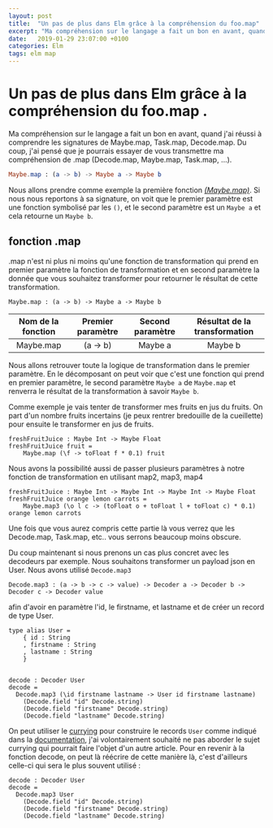 ```yaml
---
layout: post
title:  "Un pas de plus dans Elm grâce à la compréhension du foo.map"
excerpt: "Ma compréhension sur le langage a fait un bon en avant, quand j'ai réussi à comprendre les signatures de Maybe.map, Task.map, Decode.map. Du coup, j'ai pensé  que je pourrais essayer de vous transmettre ma compréhension de .map (Decode.map, Maybe.map, Task.map, ...)."
date:   2019-01-29 23:07:00 +0100
categories: Elm
tags: elm map
---
```



#  Un pas de plus dans Elm grâce à la compréhension du foo.map .

Ma compréhension sur le langage a fait un bon en avant, quand j'ai réussi à comprendre les signatures de Maybe.map, Task.map, Decode.map. Du coup, j'ai pensé que je pourrais essayer de vous transmettre ma compréhension de .map (Decode.map, Maybe.map, Task.map, ...).

```elm
Maybe.map : (a -> b) -> Maybe a -> Maybe b
```

Nous allons prendre comme exemple la première fonction *[(Maybe.map)](https://package.elm-lang.org/packages/elm/core/latest/Maybe#map)*.
Si nous nous reportons à sa signature, on voit que le premier paramètre est une fonction symbolisé par les `()`, et le second paramètre est un `Maybe a` et cela retourne un `Maybe b`.

## fonction .map   

.map n'est ni plus ni moins qu'une fonction de transformation qui prend en premier paramètre la fonction de transformation et en second paramètre la donnée que vous souhaitez transformer pour retourner le résultat de cette transformation.

```
Maybe.map : (a -> b) -> Maybe a -> Maybe b
```

| Nom de la fonction | Premier paramètre | Second paramètre | Résultat de la transformation |
|:-:|:-:|:-:|:-:|
| Maybe.map | (a -> b) | Maybe a | Maybe b |

Nous allons retrouver toute la logique de transformation dans le premier paramètre. En le décomposant on peut voir que c'est une fonction qui prend en premier paramètre, le second paramètre `Maybe a` de `Maybe.map` et renverra le résultat de la transformation à savoir `Maybe b`.

Comme exemple je vais tenter de transformer mes fruits en jus du fruits. On part d'un nombre fruits incertains (je peux rentrer bredouille de la cueillette) pour ensuite le transformer en jus de fruits.


```
freshFruitJuice : Maybe Int -> Maybe Float
freshFruitJuice fruit =
    Maybe.map (\f -> toFloat f * 0.1) fruit
```

Nous avons la possibilité aussi de passer plusieurs paramètres à notre fonction de transformation en utilisant map2, map3, map4

```
freshFruitJuice : Maybe Int -> Maybe Int -> Maybe Int -> Maybe Float
freshFruitJuice orange lemon carrots =
    Maybe.map3 (\o l c -> (toFloat o + toFloat l + toFloat c) * 0.1) orange lemon carrots
```

Une fois que vous aurez compris cette partie là vous verrez que les Decode.map, Task.map, etc.. vous serrons beaucoup moins obscure.

Du coup maintenant si nous prenons un cas plus concret avec les decodeurs par exemple. Nous souhaitons transformer un payload json en User.
Nous avons utilisé `Decode.map3`

```
Decode.map3 : (a -> b -> c -> value) -> Decoder a -> Decoder b -> Decoder c -> Decoder value
```

afin d'avoir en paramètre l'id, le firstname, et lastname et de créer un record de type User.

```
type alias User =
    { id : String
    , firstname : String
    , lastname : String
    }


decode : Decoder User
decode =
  Decode.map3 (\id firstname lastname -> User id firstname lastname)
    (Decode.field "id" Decode.string)
    (Decode.field "firstname" Decode.string)
    (Decode.field "lastname" Decode.string)

```

On peut utiliser le [currying](https://fr.wikipedia.org/wiki/Curryfication) pour construire le records `User` comme indiqué dans la [documentation](https://guide.elm-lang.org/types/type_aliases.html), j'ai volontairement souhaité ne pas aborder le sujet currying qui pourrait faire l'objet d'un autre article. Pour en revenir à la fonction decode, on peut là réécrire de cette manière là, c'est d'ailleurs celle-ci qui sera le plus souvent utilisé :

```
decode : Decoder User
decode =
  Decode.map3 User
    (Decode.field "id" Decode.string)
    (Decode.field "firstname" Decode.string)
    (Decode.field "lastname" Decode.string)
```
